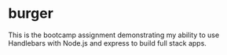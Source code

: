 # burger
This is the bootcamp assignment demonstrating my ability to use Handlebars with Node.js and express to build full stack apps.

